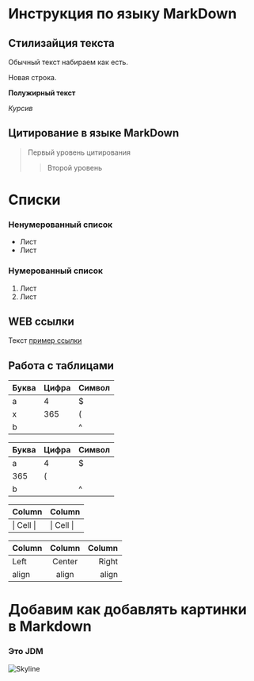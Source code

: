 # Инструкция по языку MarkDown

## Стилизайция текста
Обычный текст набираем как есть.

Новая строка.

**Полужирный текст**

*Курсив* 

## Цитирование в языке MarkDown
> Первый уровень цитирования
>> Второй уровень

# Списки
### Ненумерованный список
* Лист 
* Лист

### Нумерованный список
1. Лист
2. Лист

## WEB ссылки 
Текст [пример ссылки]("http.example.com "Всплывающая подсказка")

## Работа с таблицами

Буква | Цифра | Символ
------ | ------|----------
a      | 4     | $
x      | 365    | (
b      |       | ^  

Буква|Цифра|Символ
---|---|---
a|4|$
 |365|(
b| |^  

Column | Column
------ | ------
\| Cell \|| \| Cell \|  


Column | Column | Column
:----- | :----: | -----:
Left   | Center | Right
align  | align  | align

# Добавим как добавлять картинки в Markdown
### Это JDM
![Skyline](sky.jpg)
